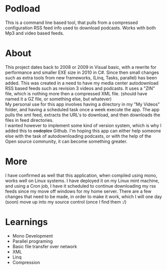 # Podload
This is a command line based tool, that pulls from a compressed configuration RSS feed info used to download podcasts. 
Works with both Mp3 and video based feeds.

# About
This project dates back to 2008 or 2009 in Visual basic, with a rewrite for performance and smaller EXE size in 2010 in C#. 
Since then small changes such as extra tools from new frameworks, (Linq, Tasks, parallel) has been added.
This was created in a need to have my media center autodownload RSS based feeds such as revision 3 videos and podcasts.
It uses a "ZIN" file, which is nothing more then a compressed XML file. 
(should have named it a GZ file, or something else, but whatever)  
My personal use for this app involves having a directory in my "My Videos" folder, and having a scheduled task once a week 
execute the app. 
The app pulls the xml feed, extracts the URL's to download, and then downloads the files in feed directories.   
I wanted however to implement some kind of version system, which is why I added this to ~~codeplex~~ Github. 
I'm hoping this app can either help someone else with the task of autodownloading podcasts, or with the help of the Open 
source community, it can become something greater. 

# More
I have confirmed as well that this application, when compiled using mono, works well on Linux systems. I have deployed it
on my Linux mint machine, and using a Cron job, I have it scheduled to continue downloading my rss feeds since my move off
windows for my home server. There are a few changes that need to be made, in order to make it work, which I will one day (soon)
move up into my source control (once I find them :/)

# Learnings
* Mono Development
* Parallel programing
* Basic file transfer over network
* XML
* Linq
* Compression
